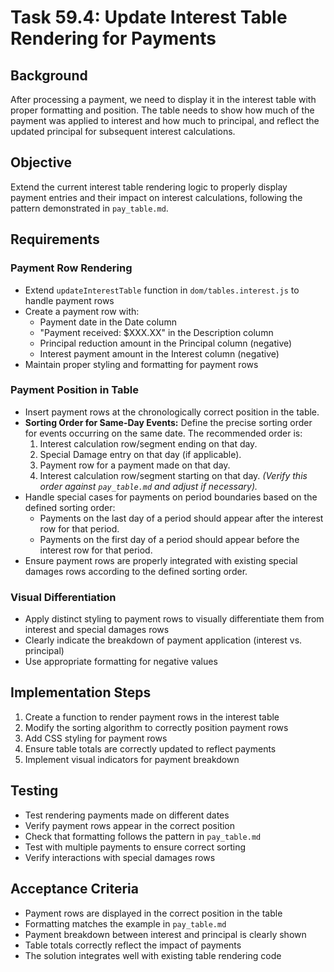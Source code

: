 # Task 59.4: Update Interest Table Rendering for Payments

## Background
After processing a payment, we need to display it in the interest table with proper formatting and position. The table needs to show how much of the payment was applied to interest and how much to principal, and reflect the updated principal for subsequent interest calculations.

## Objective
Extend the current interest table rendering logic to properly display payment entries and their impact on interest calculations, following the pattern demonstrated in `pay_table.md`.

## Requirements

### Payment Row Rendering
- Extend `updateInterestTable` function in `dom/tables.interest.js` to handle payment rows
- Create a payment row with:
  - Payment date in the Date column
  - "Payment received: $XXX.XX" in the Description column
  - Principal reduction amount in the Principal column (negative)
  - Interest payment amount in the Interest column (negative)
- Maintain proper styling and formatting for payment rows

### Payment Position in Table
- Insert payment rows at the chronologically correct position in the table.
- **Sorting Order for Same-Day Events:** Define the precise sorting order for events occurring on the same date. The recommended order is:
    1. Interest calculation row/segment ending on that day.
    2. Special Damage entry on that day (if applicable).
    3. Payment row for a payment made on that day.
    4. Interest calculation row/segment starting on that day.
    *(Verify this order against `pay_table.md` and adjust if necessary).*
- Handle special cases for payments on period boundaries based on the defined sorting order:
  - Payments on the last day of a period should appear after the interest row for that period.
  - Payments on the first day of a period should appear before the interest row for that period.
- Ensure payment rows are properly integrated with existing special damages rows according to the defined sorting order.

### Visual Differentiation
- Apply distinct styling to payment rows to visually differentiate them from interest and special damages rows
- Clearly indicate the breakdown of payment application (interest vs. principal)
- Use appropriate formatting for negative values

## Implementation Steps
1. Create a function to render payment rows in the interest table
2. Modify the sorting algorithm to correctly position payment rows
3. Add CSS styling for payment rows
4. Ensure table totals are correctly updated to reflect payments
5. Implement visual indicators for payment breakdown

## Testing
- Test rendering payments made on different dates
- Verify payment rows appear in the correct position
- Check that formatting follows the pattern in `pay_table.md`
- Test with multiple payments to ensure correct sorting
- Verify interactions with special damages rows

## Acceptance Criteria
- Payment rows are displayed in the correct position in the table
- Formatting matches the example in `pay_table.md`
- Payment breakdown between interest and principal is clearly shown
- Table totals correctly reflect the impact of payments
- The solution integrates well with existing table rendering code
